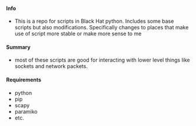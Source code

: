 #### Info
- This is a repo for scripts in Black Hat python. Includes some base scripts but also modifications. Specifically changes to places that make use of script more stable or make more sense to me


#### Summary
- most of these scripts are good for interacting with lower level things like sockets and network packets. 


#### Requirements
- python
- pip
- scapy
- paramiko
- etc. 

